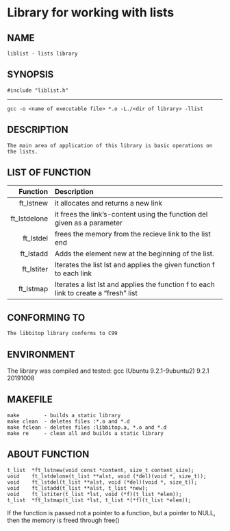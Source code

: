 # Library for working with lists

## NAME
	liblist - lists library

## SYNOPSIS
	#include "liblist.h"
-------------------------------------------------------------------------------------------------------------------------
	gcc -o <name of executable file> *.o -L./<dir of library> -llist 

## DESCRIPTION
	The main area of application of this library is basic operations on the lists.

## LIST OF FUNCTION
| Function | Description |
|----:|:----|
| ft_lstnew | it allocates and returns a new link | 
| ft_lstdelone | it frees the link’s-content using the function del given as a parameter|
| ft_lstdel | frees the memory from the recieve link to the list end |
| ft_lstadd | Adds the element new at the beginning of the list. |
| ft_lstiter | Iterates the list lst and applies the given function f to each link |
| ft_lstmap | Iterates a list lst and applies the function f to each link to create a “fresh” list |

## CONFORMING TO
	The libbitop library conforms to C99

## ENVIRONMENT
The library was compiled and tested:
gcc (Ubuntu 9.2.1-9ubuntu2) 9.2.1 20191008

## MAKEFILE

	make 		- builds a static library
	make clean 	- deletes files :*.o and *.d
	make fclean	- deletes files	:libbitop.a, *.o and *.d
	make re		- clean all and builds a static library

## ABOUT FUNCTION
	t_list	*ft_lstnew(void const *content, size_t content_size);
	void	ft_lstdelone(t_list **alst, void (*del)(void *, size_t));
	void	ft_lstdel(t_list **alst, void (*del)(void *, size_t));
	void	ft_lstadd(t_list **alst, t_list *new);
	void	ft_lstiter(t_list *lst, void (*f)(t_list *elem));
	t_list	*ft_lstmap(t_list *lst, t_list *(*f)(t_list *elem));
	
If the function is passed not a pointer to a function, but a pointer to NULL, then the memory is freed through free()

